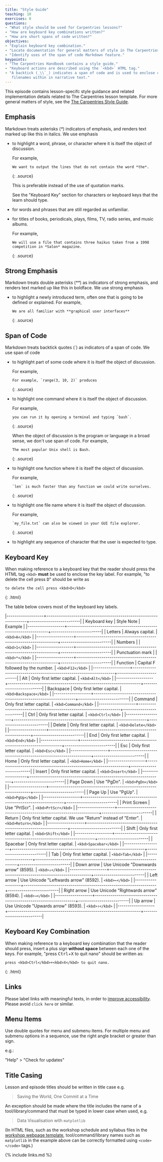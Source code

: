 ```yaml
---
title: "Style Guide"
teaching: 10
exercises: 0  
questions:
- "What style should be used for Carpentries lessons?"
- "How are keyboard key combinations written?"
- "How are short spans of code written?"
objectives:
- "Explain keyboard key combination."
- "Locate documentation for general matters of style in The Carpentries."
- "Identify uses of the span of code Markdown feature."
keypoints:
- "The Carpentries Handbook contains a style guide."
- "Keyboard actions are described using the `<kbd>` HTML tag."
- "A backtick (_\\`_) indicates a span of code and is used to enclose code excerpts, segments of text to type, and 
   filenames within in narrative text."
---
```


This episode contains lesson-specifc style guidance and related implementation details related to
The Carpentries lesson template.  For more general matters of style, see the 
[The Carpentries Style Guide](https://docs.carpentries.org/topic_folders/communications/style-guide.html).

## Emphasis

Markdown treats asterisks (_*_) indicators of emphasis,
and renders text marked up like this in italics.
We use emphasis

- to highlight a word, phrase, or character where it is itself the object of discussion.

  For example,

  ~~~
  We want to output the lines that do not contain the word *the*.
  ~~~
  {: .source}

  This is preferable instead of the use of quotation marks.

  See the "Keyboard Key" section for characters or keyboard keys that the learn should type.

- for words and phrases that are still regarded as unfamiliar.
- for titles of books, periodicals, plays, films, TV, radio series, and music albums.

  For example,

  ~~~
  We will use a file that contains three haikus taken from a 1998 competition in *Salon* magazine.
  ~~~
  {: .source}

## Strong Emphasis

Markdown treats double asterisks (_**_) as indicators of strong emphasis,
and renders text marked up like this in boldface.
We use strong emphasis

- to highlight a newly introduced term, often one that is going to be defined or explained.
  For example,

  ~~~
  We are all familiar with **graphical user interfaces**
  ~~~
  {: .source}

## Span of Code

Markdown treats backtick quotes (_\`_) as indicators of a span of code.
We use span of code

- to highlight part of some code where it is itself the object of discussion.

  For example,

  ~~~
  For example, `range(3, 10, 2)` produces
  ~~~
  {: .source}
- to highlight one command where it is itself the object of discussion.

  For example,

  ~~~
  you can run it by opening a terminal and typing `bash`.
  ~~~
  {: .source}

  When the object of discussion is the program or language in a broad sense,
  we don't use span of code. For example,

  ~~~
  The most popular Unix shell is Bash.
  ~~~
  {: .source}
- to highlight one function where it is itself the object of discussion.

  For example,

  ~~~
  `len` is much faster than any function we could write ourselves.
  ~~~
  {: .source}
- to highlight one file name where it is itself the object of discussion.

  For example,

  ~~~
  `my_file.txt` can also be viewed in your GUI file explorer.
  ~~~
  {: .source}
- to highlight any sequence of character that the user is expected to type.

## Keyboard Key

When making reference to a keyboard key that the reader should press
the HTML tag `<kbd>` **must** be used to enclose the key label.
For example, "to delete the cell press <kbd>D</kbd>" should be write as

~~~
to delete the cell press <kbd>D</kbd>
~~~
{: .html}

The table below covers most of the keyboard key labels.

|-------------------+--------------------------------------------------------------------+--------------------------|
|   Keyboard key    |                             Style Note                             |         Example          |
|-------------------+--------------------------------------------------------------------+--------------------------|
|      Letters      |                          Always capital.                           |      `<kbd>A</kbd>`      |
|-------------------+--------------------------------------------------------------------+--------------------------|
|      Numbers      |                                                                    |      `<kbd>1</kbd>`      |
|-------------------+--------------------------------------------------------------------+--------------------------|
|  Punctuation mark |                                                                    |      `<kbd>*</kbd>`      |
|-------------------+--------------------------------------------------------------------+--------------------------|
|     Function      |                 Capital F followed by the number.                  |     `<kbd>F12</kbd>`     |
|-------------------+--------------------------------------------------------------------+--------------------------|
|        Alt        |                     Only first letter capital.                     |     `<kbd>Alt</kbd>`     |
|-------------------+--------------------------------------------------------------------+--------------------------|
|     Backspace     |                     Only first letter capital.                     |  `<kbd>Backspace</kbd>`  |
|-------------------+--------------------------------------------------------------------+--------------------------|
|      Command      |                     Only first letter capital.                     |   `<kbd>Command</kbd>`   |
|-------------------+--------------------------------------------------------------------+--------------------------|
|       Ctrl        |                     Only first letter capital.                     |    `<kbd>Ctrl</kbd>`     |
|-------------------+--------------------------------------------------------------------+--------------------------|
|      Delete       |                     Only first letter capital.                     |   `<kbd>Delete</kbd>`    |
|-------------------+--------------------------------------------------------------------+--------------------------|
|        End        |                     Only first letter capital.                     |     `<kbd>End</kbd>`     |
|-------------------+--------------------------------------------------------------------+--------------------------|
|        Esc        |                     Only first letter capital.                     |     `<kbd>Esc</kbd>`     |
|-------------------+--------------------------------------------------------------------+--------------------------|
|       Home        |                     Only first letter capital.                     |    `<kbd>Home</kbd>`     |
|-------------------+--------------------------------------------------------------------+--------------------------|
|      Insert       |                     Only first letter capital.                     |   `<kbd>Insert</kbd>`    |
|-------------------+--------------------------------------------------------------------+--------------------------|
|     Page Down     |                            Use "PgDn".                             |    `<kbd>PgDn</kbd>`     |
|-------------------+--------------------------------------------------------------------+--------------------------|
|      Page Up      |                            Use "PgUp".                             |    `<kbd>PgUp</kbd>`     |
|-------------------+--------------------------------------------------------------------+--------------------------|
|   Print Screen    |                           Use "PrtScr".                            |   `<kbd>PrtScr</kbd>`    |
|-------------------+--------------------------------------------------------------------+--------------------------|
|      Return       |   Only first letter capital. We use "Return" instead of "Enter".   |   `<kbd>Return</kbd>`    |
|-------------------+--------------------------------------------------------------------+--------------------------|
|       Shift       |                     Only first letter capital.                     |    `<kbd>Shift</kbd>`    |
|-------------------+--------------------------------------------------------------------+--------------------------|
|      Spacebar     |                     Only first letter capital.                     |  `<kbd>Spacebar</kbd>`   |
|-------------------+--------------------------------------------------------------------+--------------------------|
|        Tab        |                     Only first letter capital.                     |     `<kbd>Tab</kbd>`     |
|-------------------+--------------------------------------------------------------------+--------------------------|
|    Down arrow     |               Use Unicode "Downwards arrow" (8595).                |      `<kbd>↓</kbd>`      |
|-------------------+--------------------------------------------------------------------+--------------------------|
|    Left arrow     |               Use Unicode "Leftwards arrow" (8592).                |      `<kbd>←</kbd>`      |
|-------------------+--------------------------------------------------------------------+--------------------------|
|    Right arrow    |               Use Unicode "Rightwards arrow" (8594).               |      `<kbd>→</kbd>`      |
|-------------------+--------------------------------------------------------------------+--------------------------|
|     Up arrow      |                Use Unicode "Upwards arrow" (8593).                 |      `<kbd>↑</kbd>`      |
|-------------------+--------------------------------------------------------------------+--------------------------|

## Keyboard Key Combination

When making reference to a keyboard key combination that the reader should press,
insert a plus sign **without space** between each one of the keys.
For example, "press <kbd>Ctrl</kbd>+<kbd>X</kbd> to quit nano" should be written as:

~~~
press <kbd>Ctrl</kbd>+<kbd>X</kbd> to quit nano.
~~~
{: .html}


## Links

Please label links with meaningful texts, in order to [improve
accessibility](https://webaccess.berkeley.edu/ask-pecan/click-here). Please avoid
`click here` or similar.

## Menu Items

Use double quotes for menu and submenu items. For multiple menu and submenu options in a sequence,
use the right angle bracket or greater than sign.

e.g.:

"Help" > "Check for updates"  

## Title Casing

Lesson and episode titles should be written in title case e.g.

> Saving the World, One Commit at a Time

An exception should be made where the title includes the name of a tool/library/command that must be typed in lower case
when used, e.g.

> Data Visualisation with `matplotlib`

(In HTML files, such as the workshop schedule and syllabus files in the 
[workshop webpage template](https://github.com/carpentries/workshop-template),
tool/command/library names such as `matplotlib` in the example above can be correctly formatted
using `<code></code>` tags.)

{% include links.md %}
